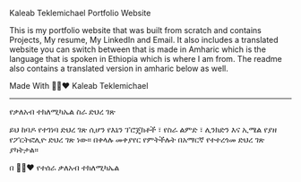 Kaleab Teklemichael Portfolio Website

This is my portfolio website that was built from scratch and contains Projects, My resume, My LinkedIn and Email.
It also includes a translated website you can switch between that is made in Amharic which is the language that is spoken in Ethiopia which is where I am from.
The readme also contains a translated version in amharic below as well.

Made With  💚💛❤️
Kaleab Teklemichael

*************************************************************************************************************************************************************************************

የቃለአብ ተክለሚካኤል ስራ ድህረ ገጽ

ይህ ከባዶ የተገነባ ድህረ ገጽ ሲሆን የእኔን ፕሮጄክቶች ፣ የስራ ልምድ ፣ ሊንክድን እና ኢሜል የያዘ የፖርትፎሊዮ ድህረ ገጽ ነው።
በቀላሉ መቀያየር የምትችሉት በአማርኛ የተተረጎመ ድህረ ገጽ ያካትታል።

በ 💚💛❤️ የተሰራ
ቃለአብ ተክለሚካኤል
